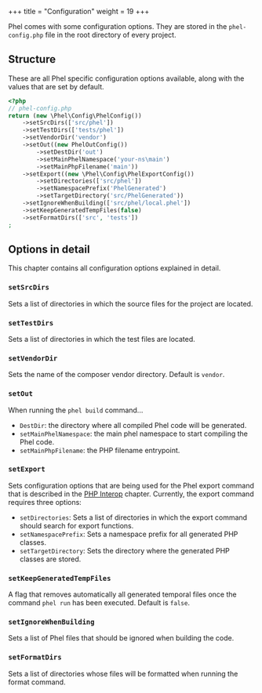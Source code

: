 +++
title = "Configuration"
weight = 19
+++

Phel comes with some configuration options. They are stored in the `phel-config.php` file in the root directory of every project.

## Structure

These are all Phel specific configuration options available, along with the values that are set by default.

```php
<?php
// phel-config.php
return (new \Phel\Config\PhelConfig())
    ->setSrcDirs(['src/phel'])
    ->setTestDirs(['tests/phel'])
    ->setVendorDir('vendor')
    ->setOut((new PhelOutConfig())
        ->setDestDir('out')
        ->setMainPhelNamespace('your-ns\main')
        ->setMainPhpFilename('main'))
    ->setExport((new \Phel\Config\PhelExportConfig())
        ->setDirectories(['src/phel'])
        ->setNamespacePrefix('PhelGenerated')
        ->setTargetDirectory('src/PhelGenerated'))
    ->setIgnoreWhenBuilding(['src/phel/local.phel'])
    ->setKeepGeneratedTempFiles(false)
    ->setFormatDirs(['src', 'tests'])
;
```

## Options in detail

This chapter contains all configuration options explained in detail.


### `setSrcDirs`

Sets a list of directories in which the source files for the project are located.

### `setTestDirs`

Sets a list of directories in which the test files are located.

### `setVendorDir`

Sets the name of the composer vendor directory. Default is `vendor`.

### `setOut`

When running the `phel build` command...

- `DestDir`: the directory where all compiled Phel code will be generated.
- `setMainPhelNamespace`: the main phel namespace to start compiling the Phel code.
- `setMainPhpFilename`: the PHP filename entrypoint.

### `setExport`

Sets configuration options that are being used for the Phel export command that is described in the [PHP Interop](/documentation/php-interop/#calling-phel-functions-from-php) chapter. Currently, the export command requires three options:

- `setDirectories`: Sets a list of directories in which the export command should search for export functions.
- `setNamespacePrefix`: Sets a namespace prefix for all generated PHP classes.
- `setTargetDirectory`: Sets the directory where the generated PHP classes are stored.

### `setKeepGeneratedTempFiles`

A flag that removes automatically all generated temporal files once the command `phel run` has been executed. Default is `false`.

### `setIgnoreWhenBuilding`

Sets a list of Phel files that should be ignored when building the code.

### `setFormatDirs`

Sets a list of directories whose files will be formatted when running the format command.